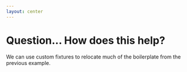 ```yaml
---
layout: center
---
```


# Question... How does this help?

We can use custom fixtures to relocate much of the boilerplate from the previous example.
